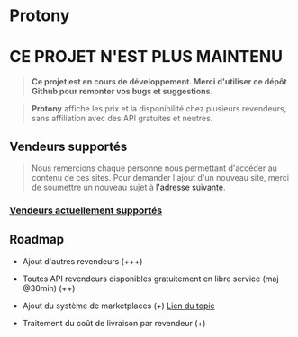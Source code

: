# Protony

# **CE PROJET N'EST PLUS MAINTENU**

> **Ce projet est en cours de développement. Merci d'utiliser ce dépôt Github pour remonter vos bugs et suggestions.**

> **Protony** affiche les prix et la disponibilité chez plusieurs revendeurs, sans affiliation avec des API gratuites et neutres.

## Vendeurs supportés

> Nous remercions chaque personne nous permettant d'accéder au contenu de ces sites. Pour demander l'ajout d'un nouveau site, merci de soumettre un nouveau sujet à [l'adresse suivante](https://github.com/Wanrim/protony/issues).

### [Vendeurs actuellement supportés](https://github.com/Wanrim/protony/issues/1)

## Roadmap

- Ajout d'autres revendeurs (+++)

- Toutes API revendeurs disponibles gratuitement en libre service (maj @30min) (++)

- Ajout du système de marketplaces (+) [Lien du topic](https://github.com/Wanrim/protony/issues/2)

- Traitement du coût de livraison par revendeur (+)
